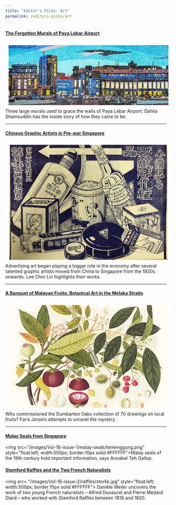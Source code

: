 ```yaml
---
title: "Editor's Picks: Art"
permalink: /editors-picks/art
---
```

#### [The Forgotten Murals of Paya Lebar Airport](https://biblioasia.nlb.gov.sg/vol-17/issue-2/jul-sep-2021/murals)
<img src=" /images/vol-17-issue-2/murals/Mural_Main2.jpg"  style="float:left; width:500px; border:10px solid #FFFFFF"> Three large murals used to grace the walls of Paya Lebar Airport. Dahlia Shamsuddin has the inside story of how they came to be.

-------------------------

#### [Chinese Graphic Artists in Pre-war Singapore](https://biblioasia.nlb.gov.sg/vol-17/issue-2/jul-sep-2021/chinese-artists)
<img src="/images/vol-17-issue-2/chinesegraphic/ChineseGraphic_Main.jpg"  style="float:left; width:500px; border:10px solid #FFFFFF">  Advertising art began playing a bigger role in the economy after several talented graphic artists moved from China to Singapore from the 1920s onwards. Lee Chor Lin highlights their works.



-------------------------------- 


#### [A Banquet of Malayan Fruits: Botanical Art in the Melaka Straits](https://biblioasia.nlb.gov.sg/vol-17/issue-1/apr-jun-2021/malayan-fruits)

<img src="/images/Vol-17-issue-1/malayan-fruits/mangosteens.jpg" style="float:left; width:500px; border:10px solid #FFFFFF">Who commissioned the Dumbarton Oaks collection of 70 drawings on local fruits? Faris Joraimi attempts to unravel the mystery.

-----------------------------------------

#### [Malay Seals from Singapore](https://biblioasia.nlb.gov.sg/vol-16/issue-1/apr-jun-2020/malay-seals)
<img src="/images/Vol-16-issue-1/malay-seals/temenggung.png” style="float:left; width:500px; border:10px solid #FFFFFF">Malay seals of the 19th century hold important information, says Annabel Teh Gallop.

#### [Stamford Raffles and the Two French Naturalists](https://biblioasia.nlb.gov.sg/vol-16/issue-2/jul-sep-2020/raffles)
																																																											 
<img src= "/images/Vol-16-issue-2/raffles/storkk.jpg” style="float:left; width:500px; border:10px solid #FFFFFF"> Danièle Weiler uncovers the work of two young French naturalists – Alfred Duvaucel and Pierre Médard Diard – who worked with Stamford Raffles between 1818 and 1820.
